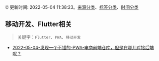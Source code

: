 :alarm_clock: 更新时间: 2022-05-04 11:38:23。[来源分类](../README.md)、[标签分类](../TAGS.md)、[时间分类](../TIMELINE.md)

## 移动开发、Flutter相关


> 关键字：`Flutter`、`PWA`、`移动开发`



- [2022-05-04-发现一个不错的-PWA-电商前端仓库，但是在哪儿对接后端呢？](https://www.v2ex.com/t/850792) 